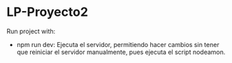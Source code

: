 # LP-Proyecto2
Run project with:
- npm run dev: Ejecuta el servidor, permitiendo hacer cambios sin tener que reiniciar el servidor manualmente, pues ejecuta el script nodeamon.

